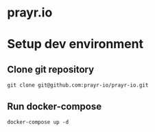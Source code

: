 prayr.io
========

# Setup dev environment

## Clone git repository
```
git clone git@github.com:prayr-io/prayr-io.git
```

## Run docker-compose
```
docker-compose up -d
```